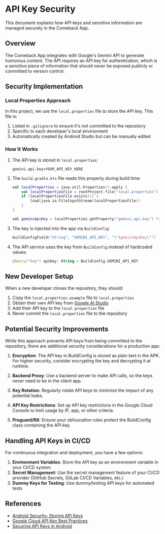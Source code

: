 # API Key Security

This document explains how API keys and sensitive information are managed securely in the Comeback App.

## Overview

The Comeback App integrates with Google's Gemini API to generate humorous content. The API requires an API key for authentication, which is a sensitive piece of information that should never be exposed publicly or committed to version control.

## Security Implementation

### Local Properties Approach

In this project, we use the `local.properties` file to store the API key. This file is:

1. Listed in `.gitignore` to ensure it's not committed to the repository
2. Specific to each developer's local environment
3. Automatically created by Android Studio but can be manually edited

### How It Works

1. The API key is stored in `local.properties`:
   ```properties
   gemini.api.key=YOUR_API_KEY_HERE
   ```

2. The `build.gradle.kts` file reads this property during build time:
   ```kotlin
   val localProperties = java.util.Properties().apply {
       val localPropertiesFile = rootProject.file("local.properties")
       if (localPropertiesFile.exists()) {
           load(java.io.FileInputStream(localPropertiesFile))
       }
   }
   
   val geminiApiKey = localProperties.getProperty("gemini.api.key") ?: ""
   ```

3. The key is injected into the app via `BuildConfig`:
   ```kotlin
   buildConfigField("String", "GEMINI_API_KEY", "\"$geminiApiKey\"")
   ```

4. The API service uses the key from `BuildConfig` instead of hardcoded values:
   ```kotlin
   @Query("key") apiKey: String = BuildConfig.GEMINI_API_KEY
   ```

## New Developer Setup

When a new developer clones the repository, they should:

1. Copy the `local.properties.example` file to `local.properties`
2. Obtain their own API key from [Google AI Studio](https://makersuite.google.com/app/apikey)
3. Add their API key to the `local.properties` file
4. Never commit the `local.properties` file to the repository

## Potential Security Improvements

While this approach prevents API keys from being committed to the repository, there are additional security considerations for a production app:

1. **Encryption**: The API key in BuildConfig is stored as plain text in the APK. For higher security, consider encrypting the key and decrypting it at runtime.

2. **Backend Proxy**: Use a backend server to make API calls, so the keys never need to be in the client app.

3. **Key Rotation**: Regularly rotate API keys to minimize the impact of any potential leaks.

4. **API Key Restrictions**: Set up API key restrictions in the Google Cloud Console to limit usage by IP, app, or other criteria.

5. **Proguard/R8**: Ensure your obfuscation rules protect the BuildConfig class containing the API key.

## Handling API Keys in CI/CD

For continuous integration and deployment, you have a few options:

1. **Environment Variables**: Store the API key as an environment variable in your CI/CD system
2. **Secret Management**: Use the secret management feature of your CI/CD provider (GitHub Secrets, GitLab CI/CD Variables, etc.)
3. **Dummy Keys for Testing**: Use dummy/testing API keys for automated tests

## References

- [Android Security: Storing API Keys](https://developer.android.com/training/articles/keystore)
- [Google Cloud API Key Best Practices](https://cloud.google.com/docs/authentication/api-keys)
- [Securing API Keys in Android](https://medium.com/firebase-developers/securing-api-keys-in-android-57ef6d483414) 